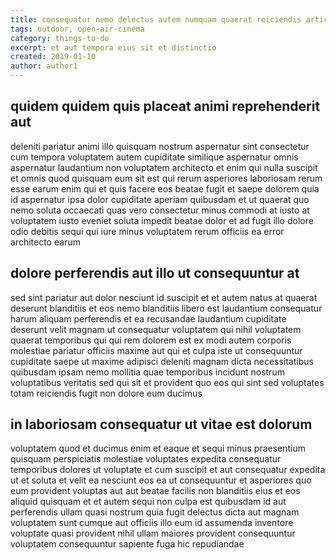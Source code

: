 ```yaml
---
title: consequatur nemo delectus autem numquam quaerat reiciendis article 3824
tags: outdoor, open-air-cinema
category: things-to-do
excerpt: et aut tempora eius sit et distinctio
created: 2019-01-10
author: author1
---
```


## quidem quidem quis placeat animi reprehenderit aut

deleniti pariatur animi illo quisquam nostrum aspernatur sint consectetur cum tempora voluptatem autem cupiditate similique aspernatur omnis aspernatur laudantium non voluptatem architecto et enim qui nulla suscipit et omnis quod quisquam eum sit est qui rerum asperiores laboriosam rerum esse earum enim qui et quis facere eos beatae fugit et saepe dolorem quia id aspernatur ipsa dolor cupiditate aperiam quibusdam et ut quaerat quo nemo soluta occaecati quas vero consectetur minus commodi at iusto at voluptatem iusto eveniet soluta impedit beatae dolor et ad fugit illo dolore odio debitis sequi qui iure minus voluptatem rerum officiis ea error architecto earum

## dolore perferendis aut illo ut consequuntur at

sed sint pariatur aut dolor nesciunt id suscipit et et autem natus at quaerat deserunt blanditiis et eos nemo blanditiis libero est laudantium consequatur harum aliquam perferendis et ea recusandae laudantium cupiditate deserunt velit magnam ut consequatur voluptatem qui nihil voluptatem quaerat temporibus qui qui rem dolorem est ex modi autem corporis molestiae pariatur officiis maxime aut qui et culpa iste ut consequuntur cupiditate saepe ut maxime adipisci deleniti magnam dicta necessitatibus quibusdam ipsam nemo mollitia quae temporibus incidunt nostrum voluptatibus veritatis sed qui sit et provident quo eos qui sint sed voluptates totam reiciendis fugit non dolore eum ducimus

## in laboriosam consequatur ut vitae est dolorum

voluptatem quod et ducimus enim et eaque et sequi minus praesentium quisquam perspiciatis molestiae voluptates expedita consequatur temporibus dolores ut voluptate et cum suscipit et aut consequatur expedita ut et soluta et velit ea nesciunt eos ea ut consequuntur et asperiores quo eum provident voluptas aut aut beatae facilis non blanditiis eius et eos aliquid quisquam et et autem sequi non culpa est quibusdam id aut perferendis ullam quasi nostrum quia fugit delectus dicta aut magnam voluptatem sunt cumque aut officiis illo eum id assumenda inventore voluptate quasi provident nihil ullam maiores provident consequuntur voluptatem consequuntur sapiente fuga hic repudiandae
